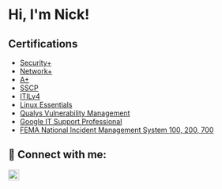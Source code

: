 # Hi, I'm Nick!

<!--- Todo
## 👨‍💻 Cybersecurity Projects:

- [Active Directory Home Lab](https://github.com/CyberCalderon/ActiveDirectoryLab/tree/main)
--->
  
## Certifications

- [Security+](https://drive.google.com/file/d/1k3jAemlw2qMF3lVcdjQMKeQJcdmfqVsL/view?usp=sharing)
- [Network+](https://drive.google.com/file/d/1o-BZD-ji4cLxGN50AKz2Dj4b3ftNSh9j/view?usp=sharing)
- [A+](https://drive.google.com/file/d/1fSZWQV-uUD1uX0vv5CheHGOa1nYYY5K5/view?usp=sharing)
- [SSCP](https://www.credly.com/badges/2f6bbba4-2777-4974-9f8e-1d0dd1626804/public_url)
- [ITILv4](https://drive.google.com/file/d/1K38VDoANwu8Sff5mYZDu9f5Zv-PIlMEx/view?usp=sharing)
- [Linux Essentials](https://drive.google.com/file/d/1556rcU80Ke-mPbcf15z1FcnztQpe4tre/view?usp=sharing)
- [Qualys Vulnerability Management](https://drive.google.com/file/d/1a4wHvgjZZfmKZUE0_rjz3ATazQdnqnRN/view?usp=sharing)
- [Google IT Support Professional](https://drive.google.com/file/d/115JDSRYZSRggsvC_CLmzhIkq0gTsGcUO/view?usp=sharing)
- [FEMA National Incident Management System 100, 200, 700](https://drive.google.com/drive/folders/1qRy_tO2JkuKR6QoUftWEvJMsdRYsQLhm?usp=drive_link)

<!--- Todo
<h2>📺 Popular YouTube Videos</h2>

- [Tutorial Active Directory Home Lab](URL)
--->

<h2> 🤳 Connect with me:</h2>

<!---[<img align="left" alt="JoshMadakor | YouTube" width="22px" src="https://cdn.jsdelivr.net/npm/simple-icons@v3/icons/youtube.svg" />][youtube]
-->
[<img align="left" alt="JoshMadakor | LinkedIn" width="22px" src="https://cdn.jsdelivr.net/npm/simple-icons@v3/icons/linkedin.svg" />][linkedin]

[youtube]: https://www.youtube.com/c/joshmadakor
[linkedin]: https://www.linkedin.com/in/nicholas-calderon-52113283/

<!--
**joshmadakor1/joshmadakor1** is a ✨ _special_ ✨ repository because its `README.md` (this file) appears on your GitHub profile.

Here are some ideas to get you started:

- 🔭 I’m currently working on ...
- 🌱 I’m currently learning ...
- 👯 I’m looking to collaborate on ...
- 🤔 I’m looking for help with ...
- 💬 Ask me about ...
- 📫 How to reach me: ...
- ⚡ Fun fact: ...
-->

